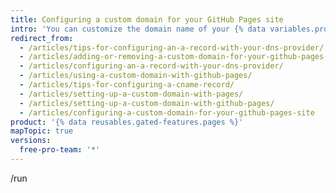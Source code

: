 ```yaml
---
title: Configuring a custom domain for your GitHub Pages site
intro: 'You can customize the domain name of your {% data variables.product.prodname_pages %} site.'
redirect_from:
  - /articles/tips-for-configuring-an-a-record-with-your-dns-provider/
  - /articles/adding-or-removing-a-custom-domain-for-your-github-pages-site/
  - /articles/configuring-an-a-record-with-your-dns-provider/
  - /articles/using-a-custom-domain-with-github-pages/
  - /articles/tips-for-configuring-a-cname-record/
  - /articles/setting-up-a-custom-domain-with-pages/
  - /articles/setting-up-a-custom-domain-with-github-pages/
  - /articles/configuring-a-custom-domain-for-your-github-pages-site
product: '{% data reusables.gated-features.pages %}'
mapTopic: true
versions:
  free-pro-team: '*'
---
```

/run

